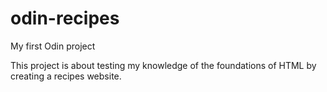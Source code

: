 # odin-recipes
My first Odin project

This project is about testing my knowledge of the foundations of HTML
by creating a recipes website.